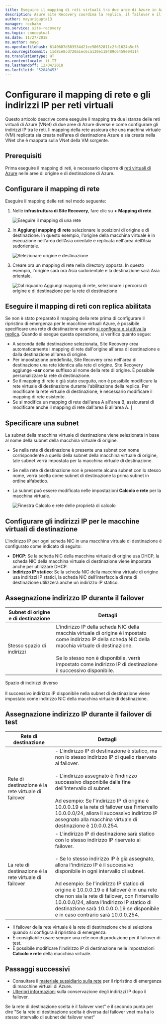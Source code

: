 ```yaml
---
title: Eseguire il mapping di reti virtuali tra due aree di Azure in Azure Site Recovery | Microsoft Docs
description: Azure Site Recovery coordina la replica, il failover e il ripristino di macchine virtuali e server fisici. Informazioni sul failover in Azure o in un centro dati secondario.
author: mayurigupta13
manager: rochakm
ms.service: site-recovery
ms.topic: conceptual
ms.date: 11/27/2018
ms.author: mayg
ms.openlocfilehash: 6140687d583534d21ee50652811c2fd1624a5cf5
ms.sourcegitcommit: 11d8ce8cd720a1ec6ca130e118489c6459e04114
ms.translationtype: HT
ms.contentlocale: it-IT
ms.lasthandoff: 12/04/2018
ms.locfileid: "52840453"
---
```

# <a name="set-up-network-mapping-and-ip-addressing-for-vnets"></a>Configurare il mapping di rete e gli indirizzi IP per reti virtuali

Questo articolo descrive come eseguire il mapping tra due istanze delle reti virtuali di Azure (VNet) di due aree di Azure diverse e come configurare gli indirizzi IP tra le reti. Il mapping della rete assicura che una machina virtuale (VM) replicata sia creata nell’area di destinazione Azure e sia creata nella VNet che è mappata sulla VNet della VM sorgente.

## <a name="prerequisites"></a>Prerequisiti

Prima eseguire il mapping di reti, è necessario disporre di [reti virtuali di Azure](../virtual-network/virtual-networks-overview.md) nelle aree di origine e di destinazione di Azure. 

## <a name="set-up-network-mapping"></a>Configurare il mapping di rete

Eseguire il mapping delle reti nel modo seguente:

1. Nelle **infrastruttura di Site Recovery**, fare clic su **+ Mapping di rete**.

    ![ Eseguire il mapping di una rete](./media/site-recovery-network-mapping-azure-to-azure/network-mapping1.png)

3. In **Aggiungi mapping di rete** selezionare le posizioni di origine e di destinazione. In questo esempio, l'origine della macchina virtuale è in esecuzione nell'area dell’Asia orientale e replicata nell'area dell’Asia sudorientale.

    ![Selezionare origine e destinazione ](./media/site-recovery-network-mapping-azure-to-azure/network-mapping2.png)
3. Creare ora un mapping di rete nella directory opposta. In questo esempio, l'origine sarà ora Asia sudorientale e la destinazione sarà Asia orientale.

    ![Dal riquadro Aggiungi mapping di rete, selezionare i percorsi di origine e di destinazione per la rete di destinazione](./media/site-recovery-network-mapping-azure-to-azure/network-mapping3.png)


## <a name="map-networks-when-you-enable-replication"></a>Eseguire il mapping di reti con replica abilitata

Se non è stato preparato il mapping della rete prima di configurare il ripristino di emergenza per le macchine virtuali Azure, è possibile specificare una rete di destinazione quando [si configura e si attiva la replica](azure-to-azure-how-to-enable-replication.md). Quando si esegue questa operazione, si verifica quanto segue:

- A seconda della destinazione selezionata, Site Recovery crea automaticamente i mapping di rete dall'origine all'area di destinazione e dalla destinazione all'area di origine.
- Per impostazione predefinita, Site Recovery crea nell'area di destinazione una rete identica alla rete di origine. Site Recovery aggiunge **-asr** come suffisso al nome della rete di origine. È possibile personalizzare la rete di destinazione.
- Se il mapping di rete è già stato eseguito, non è possibile modificare la rete virtuale di destinazione durante l'abilitazione della replica. Per modificare la rete virtuale di destinazione, è necessario modificare il mapping di rete esistente.
- Se si modifica un mapping di rete dall'area A all'area B, assicurarsi di modificare anche il mapping di rete dall'area B all'area A. ]

## <a name="specify-a-subnet"></a>Specificare una subnet

La subnet della macchina virtuale di destinazione viene selezionata in base al nome della subnet della macchina virtuale di origine.

- Se nella rete di destinazione è presente una subnet con nome corrispondente a quello della subnet della macchina virtuale di origine, tale subnet verrà impostata per la macchina virtuale di destinazione.
- Se nella rete di destinazione non è presente alcuna subnet con lo stesso nome, verrà scelta come subnet di destinazione la prima subnet in ordine alfabetico.
- La subnet può essere modificata nelle impostazioni **Calcolo e rete** per la macchina virtuale.

    ![Finestra Calcolo e rete delle proprietà di calcolo](./media/site-recovery-network-mapping-azure-to-azure/modify-subnet.png)


## <a name="set-up-ip-addressing-for-target-vms"></a>Configurare gli indirizzi IP per le macchine virtuali di destinazione

L'indirizzo IP per ogni scheda NIC in una macchina virtuale di destinazione è configurato come indicato di seguito:

- **DHCP**: Se la scheda NIC della macchina virtuale di origine usa DHCP, la scheda NIC della macchina virtuale di destinazione viene impostata anche per utilizzare DHCP.
- **Indirizzo IP statico**: Se la scheda NIC della macchina virtuale di origine usa indirizzi IP statici, la scheda NIC dell’interfaccia di rete di destinazione utilizzerà anche un indirizzo IP statico.


## <a name="ip-address-assignment-during-failover"></a>Assegnazione indirizzo IP durante il failover

**Subnet di origine e di destinazione** | **Dettagli**
--- | ---
Stesso spazio di indirizzi | L'indirizzo IP della scheda NIC della macchia virtuale di origine è impostato come indirizzo IP della scheda NIC della macchia virtuale di destinazione.<br/><br/> Se lo stesso non è disponibile, verrà impostato come indirizzo IP di destinazione il successivo disponibile.
Spazio di indirizzi diverso<br/><br/> Il successivo indirizzo IP disponibile nella subnet di destinazione viene impostato come indirizzo NIC della macchina virtuale di destinazione.



## <a name="ip-address-assignment-during-test-failover"></a>Assegnazione indirizzo IP durante il failover di test

**Rete di destinazione** | **Dettagli**
--- | ---
Rete di destinazione è la rete virtuale di failover | - L'indirizzo IP di destinazione è statico, ma non lo stesso indirizzo IP di quello riservato al failover.<br/><br/>  - L'indirizzo assegnato è l’indirizzo successivo disponibile dalla fine dell'intervallo di subnet.<br/><br/> Ad esempio:  Se l'indirizzo IP di origine è 10.0.0.19 e la rete di failover usa l’intervallo 10.0.0.0/24, allora il successivo indirizzo IP assegnato alla macchina virtuale di destinazione è 10.0.0.254.
La rete di destinazione è la rete virtuale di failover | - L'indirizzo IP di destinazione sarà statico con lo stesso indirizzo IP riservato al failover.<br/><br/>  - Se lo stesso indirizzo IP è già assegnato, allora l'indirizzo IP è il successivo disponibile in ogni intervallo di subnet.<br/><br/> Ad esempio:  Se l'indirizzo IP statico di origine è 10.0.0.19 e il failover è in una rete che non sia la rete di failover, con l’intervallo 10.0.0.0/24, allora l'indirizzo IP statico di destinazione sarà 10.0.0.0.19 se disponibile e in caso contrario sarà 10.0.0.254.

- Il failover della rete virtuale è la rete di destinazione che si seleziona quando si configura il ripristino di emergenza.
- È consigliabile usare sempre una rete non di produzione per il failover di test.
- È possibile modificare l'indirizzo IP di destinazione nelle impostazioni **Calcolo e rete** della macchina virtuale.


## <a name="next-steps"></a>Passaggi successivi

- Consultare il [materiale sussidiario sulla rete](site-recovery-azure-to-azure-networking-guidance.md) per il ripristino di emergenza di macchine virtuali di Azure.
- [Ulteriori informazioni](site-recovery-retain-ip-azure-vm-failover.md) sulla conservazione degli indirizzi IP dopo il failover.

Se la rete di destinazione scelta è il failover vnet" e il secondo punto per dire "Se la rete di destinazione scelta è diversa dal failover vnet ma ha lo stesso intervallo di subnet del failover vnet"